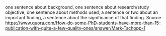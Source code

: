 one sentence about background, one sentence about research/study objective, one sentence about methods used, a sentence or two about an important finding, a sentence about the significance of that finding. 
Source https://www.quora.com/How-do-some-PhD-students-have-more-than-15-publication-with-quite-a-few-quality-ones/answer/Mark-Tschopp-1
